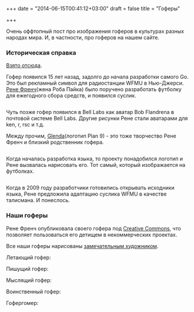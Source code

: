 +++
date = "2014-06-15T00:41:12+03:00"
draft = false
title = "Гоферы"

+++

<p>Очень оффтопный пост про изображения гоферов в культурах разных народах мира. И, в частности, про гоферов на нашем сайте.</p>

<h3 id="_2">Историческая справка</h3>

<p><a href="http://blog.golang.org/gopher">Взято отсюда</a>.</p>

<p>Гофер появился 15 лет назад, задолго до начала разработки самого Go. Это был рекламный символ для радиостанции WFMU в Нью-Джерси. <a href="http://en.wikipedia.org/wiki/Ren%C3%A9e_French">Рене Френч</a>(жена Роба Пайка)&nbsp;было поручено разработать футболку для ежегодного сбора средств, и появился суслик.</p>

<p><img alt="" src="https://dl.dropboxusercontent.com/u/750049/4gophers.com/gophers/wfmu.jpg" /></p>

<p>Чуть позже гофер появился в Bell Labs как аватар Bob Flandrena в почтовой системе Bell Labs. Другие рисунки Рене стали аватарами для ken, r, rsc и т.д.</p>

<p>Между прочим, <a href="http://plan9.bell-labs.com/plan9/glenda.html">Glenda</a>(логотип Plan 9) - это тоже творчество Рене Френч&nbsp;и близкий родственник гофера.</p>

<p><img alt="" src="https://dl.dropboxusercontent.com/u/750049/4gophers.com/gophers/Foursquare.png" /></p>

<p>Когда началась разработка языка, то проекту понадобился логотип и Рене вызвалась&nbsp;нарисовать его. Тот самый, который изображается на футболках.</p>

<p><img alt="" src="https://dl.dropboxusercontent.com/u/750049/4gophers.com/gophers/logo.png" /></p>

<p>Когда в 2009 году разработчики готовились открывать исходники языка, Рене предложила адаптацию суслика WFMU в качестве талисмана. И понеслось.</p>

<h3 id="_3">Наши гоферы</h3>

<p>Рене Френч опубликовала своего гофера под <a href="http://ru.wikipedia.org/wiki/Creative_Commons">Creative Commons</a>, что позволяет пользоваться его детищем в некоммерческих проектах.</p>

<p>Все наши гоферы нарисованы <a href="https://www.behance.net/misslena">замечательным художником</a>.</p>

<p>Летающий гофер: <img alt="" src="https://dl.dropboxusercontent.com/u/750049/4gophers.com/gophers/73c87962545fac1a3332379dee4bdc52.png" /></p>

<p>Пишущий гофер: <img alt="" src="https://dl.dropboxusercontent.com/u/750049/4gophers.com/gophers/eeb7e26d66ff97dd07694404a6ac8e56.png" /></p>

<p>Мыслящий гофер: <img alt="" src="https://dl.dropboxusercontent.com/u/750049/4gophers.com/gophers/9d6a6bf68b0d994fe87dd42be26e5dbe.png" /></p>

<p>Воинственный гофер: <img alt="" src="https://dl.dropboxusercontent.com/u/750049/4gophers.com/gophers/1f074bf22b6911da4e2875de91c56b49.png" /></p>

<p>Гофергомер: <img alt="" src="https://dl.dropboxusercontent.com/u/750049/4gophers.com/gophers/e3c87f3dde3e62df5f311981544b327b.png" /></p>
